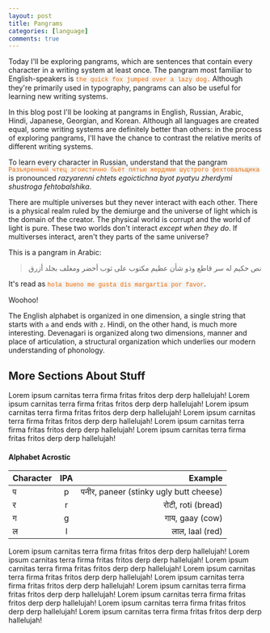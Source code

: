 ```yaml
---
layout: post
title: Pangrams
categories: [language]
comments: true
---
```

<style>

.hilight {
	font-family: "Roboto Mono", "Courier New", monospace;
	font-size: 12px;
	background-color: rgba(0, 0, 0, 0.03);
	color: #e96900;
}

</style>
Today I'll be exploring pangrams, which are sentences that contain every character in a writing system at least once. The pangram most familiar to English-speakers is <span class="hilight"> the quick fox jumped over a lazy dog.</span> Although they're primarily used in typography, pangrams can also be useful for learning new writing systems.

In this blog post I'll be looking at pangrams in English, Russian, Arabic, Hindi, Japanese, Georgian, and Korean. Although all languages are created equal, some writing systems are definitely better than others: in the process of exploring pangrams, I'll have the chance to contrast the relative merits of different writing systems.

To learn every character in Russian, understand that the pangram <span class="hilight">Разъяренный чтец эгоистично бьёт пятью жердями шустрого фехтовальщика</span> is pronounced *razyarenni chtets egoictichna byot pyatyu zherdymi shustroga fehtobalshika*.

There are multiple universes but they never interact with each other. There is a physical realm ruled by the demiurge and the universe of light which is the domain of the creator. The physical world is corrupt and the world of light is pure. These two worlds don't interact *except when they do*. If multiverses interact, aren't they parts of the same universe?

This is a pangram in Arabic:

> نص حكيم له سر قاطع وذو شأن عظيم مكتوب على ثوب أخضر ومغلف بجلد أزرق

It's read as <span class="hilight">hola bueno me gusta dis margartia por favor</span>.
<!--more-->

Woohoo!

The English alphabet is organized in one dimension, a single string that starts with `a` and ends with `z`. Hindi, on the other hand, is much more interesting. Devenagari is organized along two dimensions, manner and place of articulation, a structural organization which underlies our modern understanding of phonology.

## More Sections About Stuff

Lorem ipsum carnitas terra firma fritas fritos derp derp hallelujah! Lorem ipsum carnitas terra firma fritas fritos derp derp hallelujah! Lorem ipsum carnitas terra firma fritas fritos derp derp hallelujah! Lorem ipsum carnitas terra firma fritas fritos derp derp hallelujah! Lorem ipsum carnitas terra firma fritas fritos derp derp hallelujah! Lorem ipsum carnitas terra firma fritas fritos derp derp hallelujah! 

<h4>Alphabet Acrostic</h4>

| Character | IPA | Example |
|:--------|:-------:|--------:|
| प       | p       | पनीर, paneer (stinky ugly butt cheese)   |
| र       | r       | रोटी, roti (bread)   |
| ग       | g       | गाय, gaay (cow)   |
| ल       | l      | लाल, laal (red)   |

Lorem ipsum carnitas terra firma fritas fritos derp derp hallelujah! Lorem ipsum carnitas terra firma fritas fritos derp derp hallelujah! Lorem ipsum carnitas terra firma fritas fritos derp derp hallelujah! Lorem ipsum carnitas terra firma fritas fritos derp derp hallelujah! Lorem ipsum carnitas terra firma fritas fritos derp derp hallelujah! Lorem ipsum carnitas terra firma fritas fritos derp derp hallelujah! Lorem ipsum carnitas terra firma fritas fritos derp derp hallelujah! Lorem ipsum carnitas terra firma fritas fritos derp derp hallelujah! Lorem ipsum carnitas terra firma fritas fritos derp derp hallelujah! 